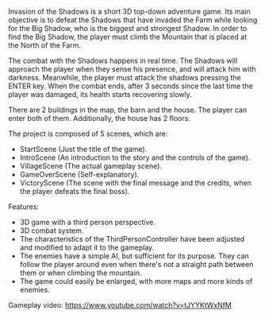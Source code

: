 Invasion of the Shadows is a short 3D top-down adventure game. Its main objective is to defeat the Shadows that have invaded the Farm while looking for the Big Shadow, who is the biggest and strongest Shadow.
In order to find the Big Shadow, the player must climb the Mountain that is placed at the North of the Farm.

The combat with the Shadows happens in real time. The Shadows will approach the player when they sense his presence, and will attack him with darkness. Meanwhile, the player must attack the shadows pressing the ENTER key. When the combat ends, after 3 seconds since the last time the player was damaged, its health starts recovering slowly.

There are 2 buildings in the map, the barn and the house. The player can enter both of them. Additionally, the house has 2 floors.

The project is composed of 5 scenes, which are:
- StartScene (Just the title of the game).
- IntroScene (An introduction to the story and the controls of the game).
- VillageScene (The actual gameplay scene).
- GameOverScene (Self-explanatory).
- VictoryScene (The scene with the final message and the credits, when the player defeats the final boss).

Features:
- 3D game with a third person perspective.
- 3D combat system.
- The characteristics of the ThirdPersonController have been adjusted and modified to adapt it to the gameplay.
- The enemies have a simple AI, but sufficient for its purpose. They can follow the player around even when there's not a straight path between them or when climbing the mountain.
- The game could easily be enlarged, with more maps and more kinds of enemies.

Gameplay video: https://www.youtube.com/watch?v=tJYYKtWxNfM


